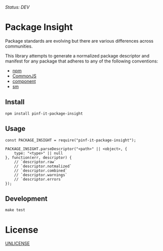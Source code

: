 *Status: DEV*

Package Insight
===============

Package standards are evolving but there are various differences across communities.

This library attempts to generate a normalized package descriptor and manifest for
any package that adheres to any of the following conventions:

  * [npm](https://npmjs.org/doc/json.html)
  * [CommonJS](http://wiki.commonjs.org/wiki/Packages/1.1)
  * [component](https://github.com/component/component/wiki/Spec)
  * [sm](https://github.com/sourcemint/sm/blob/master/docs/PackageDescriptor.md)


Install
-------

    npm install pinf-it-package-insight


Usage
-----

	const PACKAGE_INSIGHT = require("pinf-it-package-insight");

	PACKAGE_INSIGHT.parseDescriptor("<path>" || <object>, {
		type: "<type>" || null
	}, function(err, descriptor) {
		// `descriptor.raw`
		// `descriptor.notmalized`
		// `descriptor.combined`
		// `descriptor.warnings`
		// `descriptor.errors`
	});


Development
-----------

    make test


License
=======

[UNLICENSE](http://unlicense.org/)
